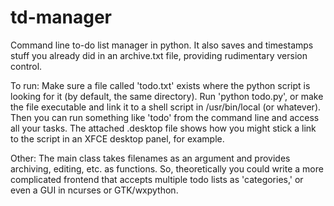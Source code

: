 td-manager
==========
Command line to-do list manager in python. It also saves and timestamps stuff you already did in an archive.txt file, providing rudimentary version control.

To run:
Make sure a file called 'todo.txt' exists where the python script is looking for it (by default, the same directory).
Run 'python todo.py', or make the file executable and link it to a shell script in /usr/bin/local (or whatever). Then you can run something like 'todo' from the command line and access all your tasks.
The attached .desktop file shows how you might stick a link to the script in an XFCE desktop panel, for example.

Other:
The main class takes filenames as an argument and provides archiving, editing, etc. as functions. So, theoretically you could write a more complicated frontend that accepts multiple todo lists as 'categories,' or even a GUI in ncurses or GTK/wxpython.